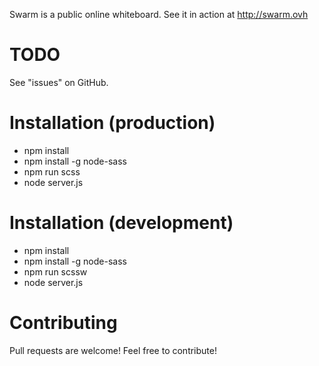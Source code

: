 Swarm is a public online whiteboard. See it in action at http://swarm.ovh

# TODO
See "issues" on GitHub.

# Installation (production)
- npm install
- npm install -g node-sass
- npm run scss
- node server.js

# Installation (development)
- npm install
- npm install -g node-sass
- npm run scssw
- node server.js

# Contributing
Pull requests are welcome! Feel free to contribute! 
